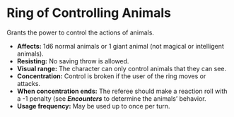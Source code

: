 # Ring of Controlling Animals

Grants the power to control the actions of animals.

- **Affects:** 1d6 normal animals or 1 giant animal (not magical or intelligent animals).
- **Resisting:** No saving throw is allowed.
- **Visual range:** The character can only control animals that they can see.
- **Concentration:** Control is broken if the user of the ring moves or attacks.
- **When concentration ends:** The referee should make a reaction roll with a -1 penalty (see ***Encounters*** to determine the animals’ behavior.
- **Usage frequency:** May be used up to once per turn.